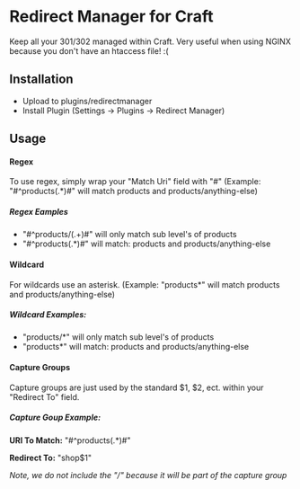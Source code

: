 # Redirect Manager for Craft

Keep all your 301/302 managed within Craft. Very useful when using NGINX because you don't have an htaccess file! :(

## Installation

* Upload to plugins/redirectmanager
* Install Plugin (Settings -> Plugins -> Redirect Manager)

## Usage

#### Regex
To use regex, simply wrap your "Match Uri" field with "#" (Example: "#^products(.*)#" will match products and products/anything-else)
##### Regex Eamples
* "#^products\/(.+)#" will only match sub level's of products
* "#^products(.*)#" will match: products and products/anything-else

#### Wildcard
For wildcards use an asterisk. (Example: "products*" will match products and products/anything-else)

##### Wildcard Examples:
* "products/*" will only match sub level's of products
* "products*" will match: products and products/anything-else

#### Capture Groups
Capture groups are just used by the standard $1, $2, ect. within your "Redirect To" field.

##### Capture Goup Example:
**URI To Match:**
	"#^products(.*)#"
	
**Redirect To:** "shop$1"

*Note, we do not include the "/" because it will be part of the capture group*